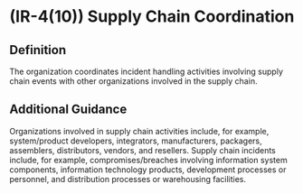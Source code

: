 
# (IR-4(10)) Supply Chain Coordination

## Definition

The organization coordinates incident handling activities involving supply chain events with other organizations involved in the supply chain.

## Additional Guidance

Organizations involved in supply chain activities include, for example, system/product developers, integrators, manufacturers, packagers, assemblers, distributors, vendors, and resellers. Supply chain incidents include, for example, compromises/breaches involving information system components, information technology products, development processes or personnel, and distribution processes or warehousing facilities.
